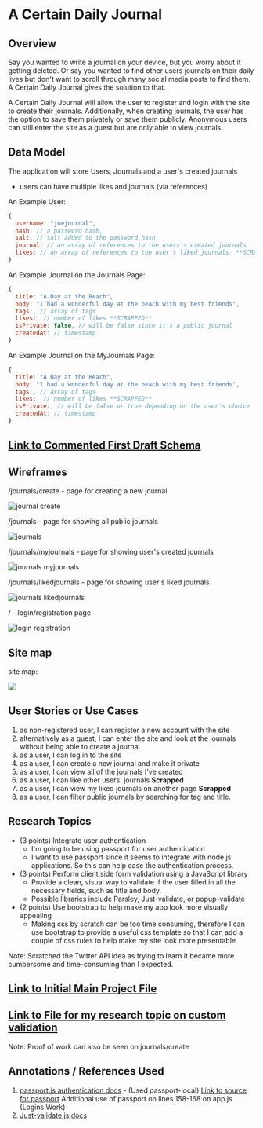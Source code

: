 

# A Certain Daily Journal

## Overview

Say you wanted to write a journal on your device, but you worry about it getting deleted. Or say you wanted to find other users journals on their daily lives but don't want to scroll through many social media posts to find them. A Certain Daily Journal gives the solution to that.

A Certain Daily Journal will allow the user to register and login with the site to create their journals. Additionally, when creating journals, the user has the option to save them privately or save them publicly. Anonymous users can still enter the site as a guest but are only able to view journals.


## Data Model

The application will store Users, Journals and a user's created journals

* users can have multiple likes and journals (via references)


An Example User:

```javascript
{
  username: "joejournal",
  hash: // a password hash,
  salt: // salt added to the password hash
  journal: // an array of references to the users's created journals
  likes: // an array of references to the user's liked journals  **SCRAPPED**
}
```

An Example Journal on the Journals Page:

```javascript
{
  title: "A Day at the Beach",
  body: "I had a wonderful day at the beach with my best friends",
  tags:, // array of tags
  likes:, // number of likes **SCRAPPED**
  isPrivate: false, // will be false since it's a public journal
  createdAt: // timestamp
}
```

An Example Journal on the MyJournals Page:

```javascript
{
  title: "A Day at the Beach",
  body: "I had a wonderful day at the beach with my best friends",
  tags:, // array of tags
  likes:, // number of likes **SCRAPPED**
  isPrivate:, // will be false or true depending on the user's choice
  createdAt: // timestamp
}
````

## [Link to Commented First Draft Schema](db.js) 


## Wireframes

/journals/create - page for creating a new journal

![journal create](documentation/create_journal.png)

/journals - page for showing all public journals

![journals](documentation/journals.png)

/journals/myjournals - page for showing user's created journals

![journals myjournals](documentation/my_journals.png)

/journals/likedjournals - page for showing user's liked journals

![journals likedjournals](documentation/liked_journals.png)

/ - login/registration page

![login registration](documentation/login_registration.png)

## Site map

site map:

![](documentation/site_map.png)

## User Stories or Use Cases

1. as non-registered user, I can register a new account with the site
2. alternatively as a guest, I can enter the site and look at the journals without being able to create a journal
2. as a user, I can log in to the site
3. as a user, I can create a new journal and make it private
4. as a user, I can view all of the journals I've created
5. as a user, I can like other users' journals **Scrapped**
6. as a user, I can view my liked journals on another page **Scrapped**
7. as a user, I can filter public journals by searching for tag and title.
## Research Topics

* (3 points) Integrate user authentication
    * I'm going to be using passport for user authentication
    * I want to use passport since it seems to integrate with node js applications. So this can help ease the authentication process.
* (3 points) Perform client side form validation using a JavaScript library
    * Provide a clean, visual way to validate if the user filled in all the necessary fields, such as title and body.
    * Possible libraries include Parsley, Just-validate, or popup-validate 
* (2 points) Use bootstrap to help make my app look more visually appealing
    * Making css by scratch can be too time consuming, therefore I can use bootstrap to provide a useful css template so that I can add a couple of css rules to help make my site look more presentable

Note: Scratched the Twitter API idea as trying to learn it became more cumbersome and time-consuming than I expected.


## [Link to Initial Main Project File](app.js) 

## [Link to File for my research topic on custom validation](public/views/create.hbs)

Note: Proof of work can also be seen on journals/create

## Annotations / References Used

1. [passport.js authentication docs](http://passportjs.org/docs) - (Used passport-local) 
[Link to source for passport](passport/passport.js)
Additional use of passport on lines 158-168 on app.js (Logins Work)
2. [Just-validate.js docs](https://www.npmjs.com/package/just-validate)



